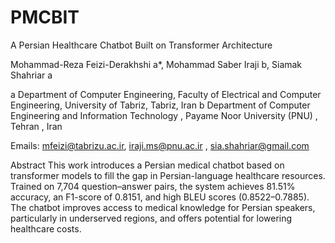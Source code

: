 # PMCBIT
A Persian Healthcare Chatbot Built on Transformer Architecture

Mohammad-Reza Feizi-Derakhshi a*, Mohammad Saber Iraji b, Siamak Shahriar a

a Department of Computer Engineering, Faculty of Electrical and Computer Engineering, University of Tabriz, Tabriz, Iran
b Department of Computer Engineering and Information Technology , Payame Noor University (PNU) , Tehran , Iran

Emails:  mfeizi@tabrizu.ac.ir, iraji.ms@pnu.ac.ir , sia.shahriar@gmail.com 

Abstract
This work introduces a Persian medical chatbot based on transformer models to fill the gap in Persian-language healthcare resources. Trained on 7,704 question–answer pairs, the system achieves 81.51% accuracy, an F1-score of 0.8151, and high BLEU scores (0.8522–0.7885). The chatbot improves access to medical knowledge for Persian speakers, particularly in underserved regions, and offers potential for lowering healthcare costs.
